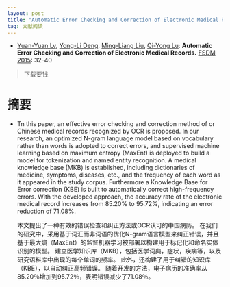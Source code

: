 ```yaml
---
layout: post
title: "Automatic Error Checking and Correction of Electronic Medical Records"
tag: 文献阅读
---
```


- [Yuan-Yuan Lv](https://dblp.uni-trier.de/pers/hd/l/Lv:Yuan=Yuan), [Yong-Li Deng](https://dblp.uni-trier.de/pers/hd/d/Deng:Yong=Li), [Ming-Liang Liu](https://dblp.uni-trier.de/pers/hd/l/Liu:Ming=Liang), [Qi-Yong Lu](https://dblp.uni-trier.de/pers/hd/l/Lu:Qi=Yong):
  **Automatic Error Checking and Correction of Electronic Medical Records.** [FSDM 2015](https://dblp.uni-trier.de/db/conf/fsdm/fsdm2015.html#LvDLL15): 32-40

> 下载要钱

# **摘要**

- Tn this paper, an effective error checking and correction method of or Chinese medical records recognized by OCR is proposed. In our research, an optimized N-gram language model based on vocabulary rather than words is adopted to correct errors, and supervised machine learning based on maximum entropy (MaxEnt) is deployed to build a model for tokenization and named entity recognition. A medical knowledge base (MKB) is established, including dictionaries of medicine, symptoms, diseases, etc., and the frequency of each word as it appeared in the study corpus. Furthermore a Knowledge Base for Error correction (KBE) is built to automatically correct high-frequency errors. With the developed approach, the accuracy rate of the electronic medical record increases from 85.20% to 95.72%, indicating an error reduction of 71.08%.

  本文提出了一种有效的错误检查和纠正方法或OCR认可的中国病历。 在我们的研究中，采用基于词汇而非词语的优化N-gram语言模型来纠正错误，并且基于最大熵（MaxEnt）的监督机器学习被部署以构建用于标记化和命名实体识别的模型。 建立医学知识库（MKB），包括医学词典，症状，疾病等，以及研究语料库中出现的每个单词的频率。 此外，还构建了用于纠错的知识库（KBE），以自动纠正高频错误。 随着开发的方法，电子病历的准确率从85.20％增加到95.72％，表明错误减少了71.08％。